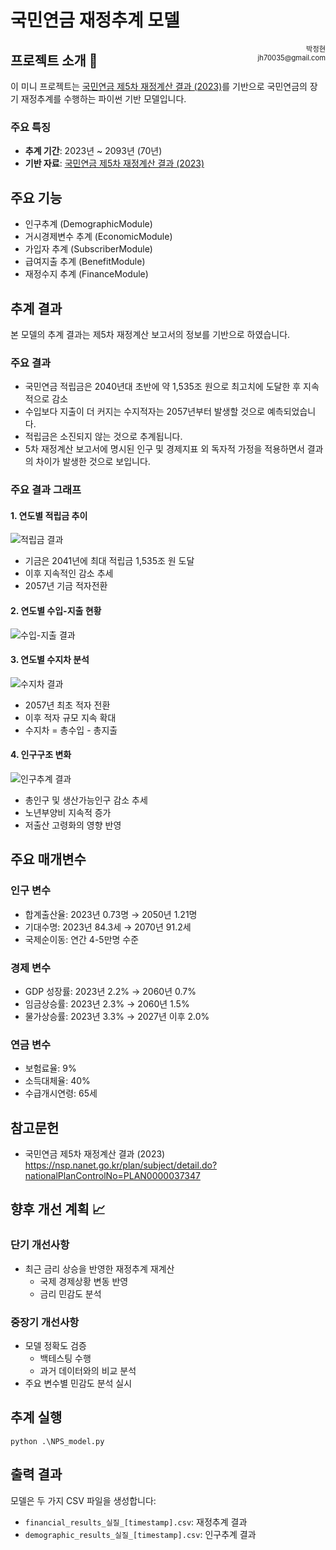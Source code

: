 # 국민연금 재정추계 모델 



<div style="float: right; font-size: 0.8em; text-align: right;">
박정현<br>
jh70035@gmail.com<br>

</div>


## 프로젝트 소개 🚀

이 미니 프로젝트는 [국민연금 제5차 재정계산 결과 (2023)](https://nsp.nanet.go.kr/plan/subject/detail.do?nationalPlanControlNo=PLAN0000037347)를 기반으로 국민연금의 장기 재정추계를 수행하는 파이썬 기반 모델입니다. 

### 주요 특징
- **추계 기간**: 2023년 ~ 2093년 (70년)
- **기반 자료**: [국민연금 제5차 재정계산 결과 (2023)](https://nsp.nanet.go.kr/plan/subject/detail.do?nationalPlanControlNo=PLAN0000037347)

## 주요 기능
- 인구추계 (DemographicModule)
- 거시경제변수 추계 (EconomicModule)
- 가입자 추계 (SubscriberModule)
- 급여지출 추계 (BenefitModule)
- 재정수지 추계 (FinanceModule)


## 추계 결과
본 모델의 추계 결과는 제5차 재정계산 보고서의 정보를 기반으로 하였습니다.

### 주요 결과
- 국민연금 적립금은 2040년대 초반에 약 1,535조 원으로 최고치에 도달한 후 지속적으로 감소
- 수입보다 지출이 더 커지는 수지적자는 2057년부터 발생할 것으로 예측되었습니다. 
- 적립금은 소진되지 않는 것으로 추계됩니다. 
- 5차 재정계산 보고서에 명시된 인구 및 경제지표 외 독자적 가정을 적용하면서  결과의 차이가 발생한 것으로 보입니다. 

### 주요 결과 그래프

#### 1. 연도별 적립금 추이
![적립금 결과](./images/nps_reserve_fund_261912.png)
- 기금은 2041년에 최대 적립금 1,535조 원 도달
- 이후 지속적인 감소 추세
- 2057년 기금 적자전환

#### 2. 연도별 수입-지출 현황
![수입-지출 결과](./images/nps_revenue_expenditure_261912.png)


#### 3. 연도별 수지차 분석
![수지차 결과](./images/nps_balance_261912.png)
- 2057년 최초 적자 전환
- 이후 적자 규모 지속 확대
- 수지차 = 총수입 - 총지출

#### 4. 인구구조 변화
![인구추계 결과](./images/nps_demographic_indicators_261912.png)
- 총인구 및 생산가능인구 감소 추세
- 노년부양비 지속적 증가
- 저출산 고령화의 영향 반영


## 주요 매개변수
### 인구 변수
- 합계출산율: 2023년 0.73명 → 2050년 1.21명
- 기대수명: 2023년 84.3세 → 2070년 91.2세
- 국제순이동: 연간 4-5만명 수준

### 경제 변수
- GDP 성장률: 2023년 2.2% → 2060년 0.7%
- 임금상승률: 2023년 2.3% → 2060년 1.5%
- 물가상승률: 2023년 3.3% → 2027년 이후 2.0%

### 연금 변수
- 보험료율: 9%
- 소득대체율: 40%
- 수급개시연령: 65세

## 참고문헌
- 국민연금 제5차 재정계산 결과 (2023)
https://nsp.nanet.go.kr/plan/subject/detail.do?nationalPlanControlNo=PLAN0000037347


## 향후 개선 계획 📈

### 단기 개선사항
- 최근 금리 상승을 반영한 재정추계 재계산
  - 국제 경제상황 변동 반영
  - 금리 민감도 분석

### 중장기 개선사항
- 모델 정확도 검증
  - 백테스팅 수행
  - 과거 데이터와의 비교 분석
- 주요 변수별 민감도 분석 실시


## 추계 실행
```python .\NPS_model.py```


## 출력 결과
모델은 두 가지 CSV 파일을 생성합니다:
- `financial_results_실질_[timestamp].csv`: 재정추계 결과
- `demographic_results_실질_[timestamp].csv`: 인구추계 결과